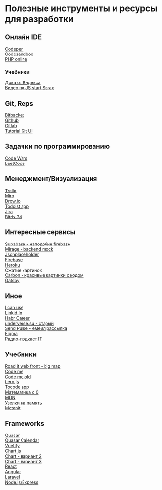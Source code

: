# Полезные инструменты и ресурсы для разработки

## Онлайн IDE
<a href="https://codepen.io/" target="_blank">Codepen</a> <br/>
<a href="https://codesandbox.io/" target="_blank">Codesandbox</a> <br/>
<a href="https://php-sandbox.ru/" target="_blank">PHP online</a> <br/>

### Учебники
<a href="https://doka.guide/" target="_blank">Дока от Яндекса</a> <br/>
<a href="https://www.youtube.com/playlist?list=PL363QX7S8MfSxcHzvkNEqMYbOyhLeWwem" target="_blank">Видео по JS start Sorax</a> <br/>

## Git, Reps
<a href="https://bitbucket.org/" target="_blank">Bitbacket</a> <br/>
<a href="https://github.com/" target="_blank">Github</a> <br/>
<a href="https://about.gitlab.com/" target="_blank">Gitlab</a> <br/>
<a href="https://learngitbranching.js.org/?locale=ru_RU" target="_blank">Tutorial Git UI</a> <br/>

## Задачки по программированию
<a href="https://www.codewars.com/" target="_blank">Code Wars</a> <br/>
<a href="https://leetcode.com/" target="_blank">LeetCode</a> <br/>

## Менеджмент/Визуализация
<a href="https://trello.com/home" target="_blank">Trello</a> <br/>
<a href="https://miro.com/" target="_blank">Miro</a> <br/>
<a href="https://app.diagrams.net/" target="_blank">Drow.io</a> <br/>
<a href="https://todoist.com/" target="_blank">Todoist app</a> <br/>
<a href="https://www.atlassian.com/ru/software/jira" target="_blank">Jira</a> <br/>
<a href="https://auth2.bitrix24.net/" target="_blank">Bitrix 24</a> <br/>

## Интересные сервисы
<a href="https://supabase.com/" target="_blank">Supabase - наподобие firebase</a> <br/>
<a href="https://miragejs.com/" target="_blank">Mirage - backend mock</a> <br/>
<a href="https://jsonplaceholder.typicode.com/" target="_blank">Jsonplaceholder</a> <br/>
<a href="https://console.firebase.google.com/" target="_blank">Firebase</a> <br/>
<a href="https://www.heroku.com/" target="_blank">Heroku</a> <br/>
<a href="https://tinypng.com/" target="_blank">Сжатие картинок</a> <br/>
<a href="https://carbon.now.sh/" target="_blank">Carbon - красивые картинки с кодом</a> <br/>
<a href="https://habr.com/ru/post/442298/?ysclid=l65b34jdsm754900403" target="_blank">Gatsby</a> <br/>

## Иное
<a href="https://caniuse.com/" target="_blank">I can use</a> <br/>
<a href="https://www.linkedin.com" target="_blank">Linkid In</a> <br/>
<a href="https://career.habr.com/journal" target="_blank">Habr Career</a> <br/>
<a href="https://www.linkedin.com" target="_blank">underverse.su - старый</a> <br/>
<a href="https://sendpulse.com/ru" target="_blank">Send Pulse - емейл рассылка</a> <br/>
<a href="https://www.figma.com/" target="_blank">Figma</a> <br/>
<a href="https://radio-t.com/" target="_blank">Радио-подкаст IT</a> <br/>

## Учебники
<a href="https://andreasbm.github.io/web-skills/?compact" target="_blank">Road it web front - big map</a> <br/>
<a href="https://code.mu/ru/" target="_blank">Code me</a> <br/>
<a href="http://old.code.mu/" target="_blank">Code me old</a> <br/>
<a href="https://learn.javascript.ru/" target="_blank">Lern.js</a> <br/>
<a href="https://app.tocode.ru/" target="_blank">Tocode app</a> <br/>
<a href="http://spacemath.xyz/" target="_blank">Математика с 0</a> <br/>
<a href="https://developer.mozilla.org/ru/" target="_blank">MDN</a> <br/>
<a href="https://tokmakov.msk.ru/" target="_blank">Узелки на память</a> <br/>
<a href="https://metanit.com/" target="_blank">Metanit</a> <br/>

## Frameworks 
<a href="https://quasar.dev/" target="_blank">Quasar</a> <br/>
<a href="https://quasarframework.github.io/quasar-ui-qcalendar/docs" target="_blank">Quasar Calendar</a> <br/>
<a href="https://vuetifyjs.com/en/" target="_blank">Vuetify</a> <br/>
<a href="https://www.chartjs.org/docs/latest/" target="_blank">Chart.js</a> <br/>
<a href="https://apexcharts.com/" target="_blank">Chart - вариант 2</a> <br/>
<a href="https://www.highcharts.com/" target="_blank">Chart - вариант 3</a> <br/>
<a href="https://reactjs.org/" target="_blank">React</a> <br/>
<a href="https://angular.io/" target="_blank">Angular</a> <br/>
<a href="https://laravel.com/" target="_blank">Laravel</a> <br/>
<a href="https://nodejs.org/en/" target="_blank">Node.js/Express</a> <br/>
